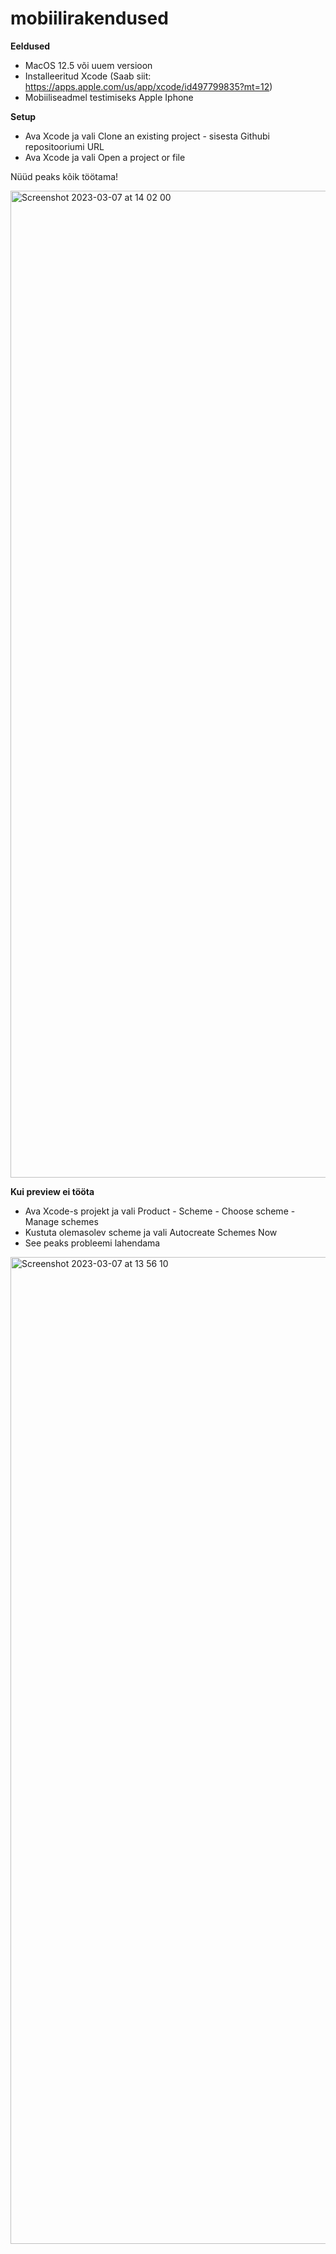 # mobiilirakendused

**Eeldused**

- MacOS 12.5 või uuem versioon
- Installeeritud Xcode (Saab siit: https://apps.apple.com/us/app/xcode/id497799835?mt=12)
- Mobiiliseadmel testimiseks Apple Iphone

**Setup**

- Ava Xcode ja vali Clone an existing project - sisesta Githubi repositooriumi URL
- Ava Xcode ja vali Open a project or file

Nüüd peaks kõik töötama!

<img width="1579" alt="Screenshot 2023-03-07 at 14 02 00" src="https://user-images.githubusercontent.com/70939481/223416524-ba275f5b-d043-4f3d-9616-746e1bfc35db.png">


**Kui preview ei tööta**

- Ava Xcode-s projekt ja vali Product - Scheme - Choose scheme - Manage schemes
- Kustuta olemasolev scheme ja vali Autocreate Schemes Now
- See peaks probleemi lahendama
<img width="1579" alt="Screenshot 2023-03-07 at 13 56 10" src="https://user-images.githubusercontent.com/70939481/223416319-5df9c548-66c8-43b3-bd07-7d4a71665e90.png">
